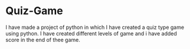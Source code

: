 # Quiz-Game
I have made a project of python in which I have created a quiz type game using python. I have created different levels of game and i have added score in the end of thee game.
